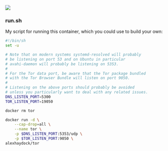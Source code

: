 [![](https://images.microbadger.com/badges/image/alexhaydock/tor.svg)](https://microbadger.com/images/alexhaydock/tor "Get your own image badge on microbadger.com")

### run.sh
My script for running this container, which you could use to build your own:
```sh
#!/bin/sh
set -u

# Note that on modern systems systemd-resolved will probably
# be listening on port 53 and on Ubuntu in particular
# avahi-daemon will probably be listening on 5353.
#
# For the Tor data port, be aware that the Tor package bundled
# with the Tor Browser Bundle will listen on port 9050.
#
# Listening on the above ports should probably be avoided
# unless you particularly want to deal with any related issues.
DNS_LISTEN_PORT=5300
TOR_LISTEN_PORT=19050

docker rm tor

docker run -d \
    --cap-drop=all \
    --name tor \
    -p $DNS_LISTEN_PORT:5353/udp \
    -p $TOR_LISTEN_PORT:9050 \
alexhaydock/tor
```
